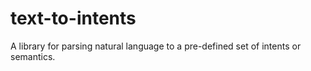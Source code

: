# text-to-intents
A library for parsing natural language to a pre-defined set of intents or semantics.

